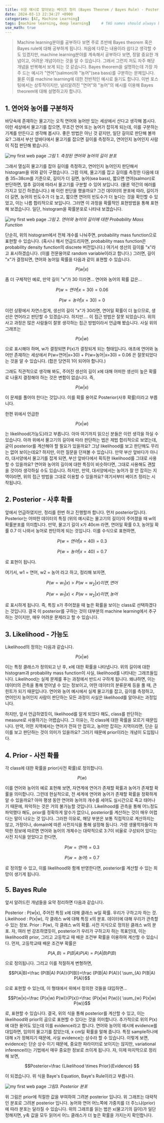 ```yaml
---
title: 쉬운 예시로 알아보는 베이즈 정리 (Bayes Theorem / Bayes Rule) - Posterior, Likelihood, Prior
date: 2024-03-13 22:34:27 +0900
categories: [AI, Machine Learning]
tags: [machine learning, deep learning]     # TAG names should always be lowercase
use_math: true
---
```



> Machine learning분야를 공부하다 보면 주로 초반에 Bayes theorem 혹은 Bayes rule에 대해 공부하게 됩니다. 처음에 다루는 내용이라 쉽다고 생각할 수도 있겠지만, machine learning분야를 계속해서 공부하다 보면, 정말 중요한 개념이고, 어려운 개념이라는 것을 알 수 있습니다.  그래서 그런지 저도 자주 해당 개념을 반복해서 보게 되는 것 같습니다. Bayes theorem을 설명하는데 가장 자주 드는 예시가 "연어"(salmon)와 "농어"(sea bass)를 구분하는 문제입니다. 물론 이를 machine learning에 대한 전반적인 예시로 들기도 합니다. 이번 포스팅에서는 상투적이지만, 널리알려진 "연어"와 "농어"의 예시를 이용해 Bayes theorem에 대해 설명하고자 합니다. 

## 1. 연어와 농어를 구분하자
바닷속에 존재하는 물고기는 오직 연어와 농어만 있는 세상에서 산다고 생각해 봅시다. 이런 세상에서 물고기를 잡으면, 무조건 연어 또는 농어가 잡히게 되는데, 이를 구분하는 기계를 만든다고 생각해 봅시다. 좋은 방법은 아닌 것 같지만, 일단 길이로 판단해 볼까요? 그래서  부산 앞바다에서 물고기를 잡으면 길이를 측정하고, 연어인지 농어인지 사람이 직접 판단해 봤습니다. 

![my first web page](/assets/img/html/bayes_01.webp)
_그림 1. 측정된 연어와 농어의 길이 분포_

그래서 열심히 물고기를 잡아 길이를 측정하고, 연어인지 농어인지 판단해서 histogram을 위와 같이 구했습니다. 그럼 이제, 물고기를 잡고 길이를 측정한 다음에 대충 35~38cm를 기준으로, 길이가 더 길면, 농어(sea bass), 짧으면 연어(salmon)로 판단하면, 얼추 길이에 따라서 물고기를 구분할 수 있어 보입니다. (물론 약간의 에러를 가지고 있긴 하겠습니다.) 왜 이런 판단을 했을까요? 그건 데이터의 분포에 따라, 길이가 더 길면, 농어의 빈도수가 더 높고, 짧으면 연어의 빈도수가 더 높다는 것을 확인할 수 있었고, 이는 나름 합리적으로 보입니다. 그러면 이 과정을 확률적인 표현방법을 통해 표현해 보겠습니다. 일단, histogram을 확률분포로 나타내 보겠습니다. 


![my first web page](/assets/img/html/bayes_02.webp)
_그림 2. 연어와 농어의 길이에 대한 Probability Mass Function_


단순히, 위의 histogram에서 전체 개수를 나눠주면, probability mass function으로 표현할 수 있습니다. (혹시나 해서 언급드리자면, probability mass function은 probability density function의 discrete 버전입니다.) 여기서 생선의 길이를 "x"라고 표시하겠습니다. (이를 전문용어로 random variable이라고 합니다.) 그러면, 길이 "x"가 결정되면, 연어와 농어일 확률을 다음과 같이 표현할 수 있습니다. 

$$P(w|x)$$

좀 더 구체적인 예로, 만약 길이 "x"가 30 이라면... 연어와 농어의 확률 값은...

$$P(w=연어|x=30)=0.06 $$

$$P(w=농어|x=30)=0 $$

이런 상황에서 자연스럽게, 생선의 길이 "x"가 30라면, 연어일 확률이 더 높으므로, 생선은 연어라고 판단할 수 있겠습니다. 하지만.... 이 접근 방법은 잘못 되었습니다. 위의 사고 과정은 많은 사람들이 잘못 생각하는 접근 방법이라서 언급해 봤습니다. 사실 위의 그래프는 

$$P(x|w)$$

으로 표시해야 하며, w가 결정되면 P(x)가 결정되게 되는 형태입니다. 애초에 연어와 농어만 존재하는 세상에서 P(w=연어|x=30) + P(w=농어|x=30) = 0.06 은 잘못되었다는 것을 알 수 있습니다. (합은 당연히 1이 되어야 합니다.) 

그래도 직관적으로 생각해 봐도, 주어진 생선의 길이 x에 대해 어떠한 생선이 높은 확률로 나올지 결정해야 하는 것은 변함이 없습니다. 즉,

$$P(w|x)$$

이 문제를 풀어야 한다는 것입니다. 이를 확률 용어로 Posterior(사후 확률)이라고 부릅니다.

한편 위에서 언급한

$$P(x|w)$$

는 likelihood(가능도)라고 부릅니다. 아마 여기까지 읽으신 분들은 이런 생각을 하실 수 있습니다. 아까 위에서 물고기의 길이에 따라 판단하는 법은 제법 합리적으로 보였는데, 굳이 posterior를 계산해야 할 필요가 있을까요? 그냥 likelihood를 보고 판단해도 무리는 없어 보이는데요? 하지만, 이런 질문을 던져볼 수 있습니다. 만약 부산 앞바다가 아니라, 대서양에서 물고기를 잡게 되면, 부산 앞바다에서 획득한 likelihood를 그대로 사용할 수 있을까요? 연어와 농어의 길이에 대한 특징이 비슷하다면, 그대로 사용해도 괜찮을 것이라 생각하실 수도 있습니다. 하지만, 만약, 대서양에서는 농어가 잘 안 잡히는 지역이라면, 위의 접근 방법을 그대로 이용할 수 있을까요? 여기서부터 베이즈 정리는 시작됩니다. 

## 2. Posterior - 사후 확률
앞에서 언급하였지만, 정리를 한번 하고 진행할까 합니다. 먼저  posterior입니다. Posterior는 어떠한 데이터의 특징 (위의 예시로는 물고기의 길이)이 주어졌을 때 w의 확률분포를 의미합니다. 만약, 물고기 길이 x가 40cm 라면, 연어일 확률 0.3, 농어일 확률 0.7 이 나와서 농어로 판단하게 되는 것입니다. 이를 수식으로 표현하면, 

$$P(w=연어|x=40)=0.3$$

$$P(w=농어|x=40)=0.7$$

로 표현이 됩니다. 



여기서, w1 = 연어, w2 = 농어 라고 하고, 정리해 보자면, 

$$P(w=w_{1}|x) > P(w=w_{2}|x)이면, 연어$$

$$P(w=w_{1}|x) < P(w=w_{2}|x) 이면, 농어$$

로 표시하게 됩니다. 즉, 특징 x가 주어졌을 때 높은 확률을 보이는 class로 선택하겠다는 것입니다. 결국 이 posterior를 구하는 것이 대부분의 machine learning에서 추구하는 것이지만, 매우 어려운 문제라고 할 수 있습니다. 



## 3. Likelihood - 가능도
Likelihood의 정의는 다음과 같습니다. 

$$P(x|w)$$

이는 특정 클래스가 정의되고 난 후, x에 대한 확률을 나타냅니다. 위의 길이에 대한 histogram과 probability mass function이 사실, likelihood를 나타내는 그래프들입니다. Likelihood는 실제 문제를 푸는 과정에서 반드시 구하게 됩니다. 왜냐하면, 이는 데이터의 관측을 통해 얻어낼 수 있는 정보이고, 어떤 데이터의 분류문제 등을 풀 때, 큰 힌트가 되기 때문입니다. 연어와 농어 예시에서 실제 물고기를 잡고, 길이를 측정하고, 연어인지 농어인지 사람이 판단하는 모든 과정이 사실은 likelihood를 알아내는 과정입니다. 

하지만, 앞서 언급하였듯이, likelihood를 알게 되었다 해도, class를 판단하는 measure로 사용하기는 어렵습니다. 그 이유는, 각 class에 대한 확률을 모르기 때문입니다. 만약, 어떤 지역에서는 연어가 전혀 안 잡히고, 농어만 잡히는 지역이라면, 단순 길이를 보고 판단하는 것이 의미가 있을까요? 그러기 때문에 prior이라는 개념이 도입됩니다. 



## 4. Prior - 사전 확률
각 class에 대한 확률을 prior(사전 확률)로 정의합니다. 

$$P(w)$$

이를 연어와 농어의 예로 표현해 보면, 자연계에 연어가 존재할 확률과 농어가 존재할 확률을 의미합니다. 그런데 현실적으로, 전 세계에 연어와 농어가 존재할 확률을 정확하게 알 수 있을까요? 아마 평생 동안 연어와 농어의 개수를 세어도 실시간으로 죽고 태어나기 때문에, 파악하는 것은 거의 불가능할 것입니다. Likelihood를 관측을 통해 어느정도 파악했다 해도, prior를 정확하게 알수가 없으니, posterior를 계산하는 것이 매우 어렵다는 말이 나오는 것 입니다. 그러한 이유로, 해당 부분은 보통 직접적으로 계산하지는 않고, 가정이나, domain에 따른 사전지식을 통해 설정해 둡니다. 가령 생물학자들이 파악한 정보에 따르면 연어와 농어의 개체수는 대략적으로 3:7이 비율로 구성되어 있다는 사전 지식을 얻었다고 한다면, 

$$P(w=연어)=0.3$$

$$P(w=농어)=0.7$$

로 정의할 수 있고, 이를 likelihood와 함께 반영한다면, posterior를 계산할 수 있는 희망이 생기게 됩니다. 

## 5. Bayes Rule
앞서 알려드린 개념들을 요약 정리하면 다음과 같습니다. 

Posterior : P(w|x), 주어진 특징 x에 대해 클래스 w일 확률. 우리가 구하고자 하는 것. 
Likelihood : P(x|w), 각 클래스 w에 대해 특징 x의 분포. 데이터에 대해 우리가 관측할 수 있는 정보.
Prior : P(w), 각 클래스 w의 확률. 사전 지식으로 정의된 클래스 w의 분포. 
자, 여러 번 강조하였듯이, posterior가 우리가 구하고자 하는 목표인데, 이는 likelihood와 prior, 그리고 고등학교 때 배운 조건부 확률을 이용하여 계산할 수 있습니다. 먼저, 고등학교때 배운 조건부 확률은

$$P(A, B)=P(B|A) P(A)=P(A|B) P(B)$$

으로 정의됩니다. 그리고 이를 적절하게 변형하면, 

$$P(A|B)=\frac {P(B|A) P(A)}{P(B)}=\frac {P(B|A) P(A)}{ \sum_{A} P(B|A) P(A)}$$

으로 표현할 수 있는데, 이 형태에서 위에서 정의한 것들을 대입하면...

$$P(w|x)=\frac {P(x|w) P(w)}{P(x)}=\frac {P(x|w) P(w)}{ \sum_{w} P(x|w) P(w)}$$

로, 표현할 수 있습니다. 결국, 위의 식을 통해 posterior를 계산할 수 있고, 이는 likelihood와 prior의 곱으로 표현할 수 있다는 것을 의미합니다. 추가적으로 위의 P(x)에 대한 용어도 있는데 이를 evidence라고 합니다. 연어와 농어의 예시에 evidence를 대입하면, 임의의 물고기를 잡았는데, x cm일 확률을 말해 줍니다. 특정 sample하나에 대해 x가 정해지기 때문에, 사실 evidence는 상수라 할 수 있습니다. 이렇게 보면, evidence는 단순 상수 이기 때문에, 중요한 파라미터로 보이지는 않지만, variational inference라는 기법에서 매우 중요한 정보로 쓰이게 됩니다. 자, 이제 마지막으로 정리해 보면, 

$$Posterior=\frac {Likelihood \times Prior}{Evidence} $$

이 되겠습니다. 위 식을 Baye's Equation, Baye's Rule이라고 부릅니다. 

![my first web page](/assets/img/html/bayes_03.webp)
_그림3. Posterior 분포_

위 그림은 prior에 적절한 값을 부여하여 그려본 posterior 입니다. 위 그래프는 대략적인 분포로 그려본 posterior 입니다. 농어와 연어 어느쪽에 가중치를 더 주느냐(prior)에 따라 분포는 달라질 수 있습니다. 위의 그래프를 읽는 법은 x(물고기의 길이)가 일단 정해지면, y축 값을 모두 읽어서 어느 클래스가 더 높은 확률을 가지는지 확인합니다. 
